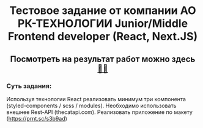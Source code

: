 # <div align="center">Тестовое задание от компании АО РК-ТЕХНОЛОГИИ Junior/Middle Frontend developer (React, Next.JS)</div>

## <div align="center">Посмотреть на результат работ можно здесь <a href="[cat-gallery-git-master-farids-projects-eaf9b1b4.vercel.app](https://cat-gallery-mdp26lp8w-farids-projects-eaf9b1b4.vercel.app/)">👨‍💻</a></div>


### Суть задания:

Используя технологии React реализовать минимум три компонента (styled-components / scss / modules). Необходимо использовать внешнее Rest-API (thecatapi.com). Реализовать приложение по макету (https://prnt.sc/s3b9ad)
